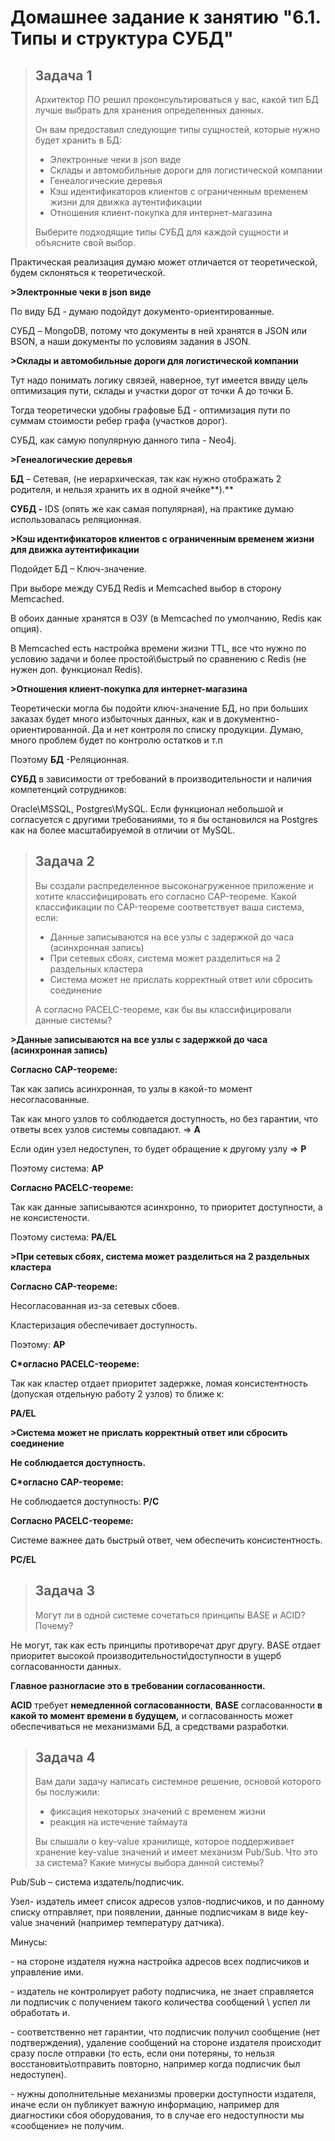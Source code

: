 # Домашнее задание к занятию "6.1. Типы и структура СУБД"



> ## Задача 1
>
> Архитектор ПО решил проконсультироваться у вас, какой тип БД лучше выбрать для хранения определенных данных.
>
> Он вам предоставил следующие типы сущностей, которые нужно будет хранить в БД:
>
> - Электронные     чеки в json виде
> - Склады     и автомобильные дороги для логистической компании
> - Генеалогические     деревья
> - Кэш     идентификаторов клиентов с ограниченным временем жизни для движка аутентификации
> - Отношения     клиент-покупка для интернет-магазина
>
> Выберите подходящие типы СУБД для каждой сущности и объясните свой выбор.



Практическая реализация думаю может отличается от теоретической, будем склоняться к теоретической.

 

**>Электронные чеки в json виде**

По виду БД - думаю подойдут  документо-ориентированные.

СУБД – MongoDB, потому что документы в ней  хранятся в JSON или BSON, а наши документы по условиям задания в JSON.

 

**>Склады и автомобильные дороги для логистической компании**

 

Тут надо понимать логику связей, наверное, тут имеется ввиду цель оптимизация пути, склады и участки дорог от точки А до точки Б.

Тогда теоретически удобны графовые БД - оптимизация пути по суммам стоимости ребер графа (участков дорог).

СУБД, как самую популярную данного типа - Neo4j.

 

 

**>Генеалогические деревья**

**БД** – Сетевая, (не иерархическая, так как нужно отображать 2 родителя, и нельзя хранить их в одной ячейке**).**

**СУБД -** IDS (опять же как самая популярная), на практике думаю использовалась реляционная. 

 

**>Кэш идентификаторов клиентов с ограниченным временем жизни для движка аутентификации**

Подойдет БД – Ключ-значение.

При выборе между СУБД Redis и Memcached выбор в сторону Memcached. 

В обоих данные хранятся в ОЗУ (в Memcached по умолчанию, Redis  как опция).

В Memcached есть настройка времени жизни TTL, все что нужно по условию задачи и более простой\быстрый по сравнению с Redis (не нужен доп. функционал Redis). 

 

**>Отношения клиент-покупка для интернет-магазина**

Теоретически могла бы подойти ключ-значение БД, но при больших заказах будет много избыточных данных, как и в документно-ориентированной. Да и нет контроля по списку продукции. Думаю, много проблем будет по контролю остатков и т.п 

Поэтому  **БД** -Реляционная.

**СУБД** в зависимости от требований в производительности и наличия компетенций сотрудников: 

Oracle\MSSQL, Postgres\MySQL. Если функционал небольшой и согласуется с другими требованиями, то я бы остановился на Postgres как на более масштабируемой в отличии от MySQL.





> ## Задача 2
>
> Вы создали распределенное высоконагруженное приложение и хотите классифицировать его согласно CAP-теореме. Какой классификации по CAP-теореме соответствует ваша система, если:
>
> - Данные     записываются на все узлы с задержкой до часа (асинхронная запись)
> - При     сетевых сбоях, система может разделиться на 2 раздельных кластера
> - Система     может не прислать корректный ответ или сбросить соединение
>
> А согласно PACELC-теореме, как бы вы классифицировали данные системы?
>
> 



**>Данные записываются на все узлы с задержкой до часа (асинхронная запись)**

**Cогласно CAP-теореме:** 

Так как запись асинхронная, то узлы в какой-то момент несогласованные.

Так как много узлов то соблюдается доступность, но без гарантии, что ответы всех узлов системы совпадают. => **A**

Если один узел недоступен, то будет обращение к другому узлу => **P**

Поэтому система: **AP**

**Cогласно PACELC-теореме:** 

Так как данные записываются асинхронно, то приоритет доступности, а не консистености.

Поэтому система: **PA/EL**

 

**>При сетевых сбоях, система может разделиться на 2 раздельных кластера**

**Cогласно CAP-теореме:** 

Несогласованная из-за сетевых сбоев.

Кластеризация обеспечивает доступность.

Поэтому: **AP**

**C*огласно PACELC-теореме:**  

Так как кластер отдает приоритет задержке, ломая консистентность (допуская отдельную работу 2 узлов) то ближе к:

**PA/EL**

**>Система может не прислать корректный ответ или сбросить соединение**

**Не соблюдается доступность.** 

**C*огласно CAP-теореме:** 

Не соблюдается доступность: **P/С**

**Cогласно PACELC-теореме:**  

Системе важнее дать быстрый ответ, чем обеспечить консистентность. 

**PC/EL**





> ## Задача 3
>
> Могут ли в одной системе сочетаться принципы BASE и ACID? Почему?
>
> 

Не могут, так как есть принципы противоречат друг другу. BASE отдает приоритет высокой производительности\доступности в ущерб согласованности данных.

**Главное разногласие это в требовании согласованности.**

**ACID** требует **немедленной согласованности**, **BASE** согласованности **в какой то момент времени в будущем,** и согласованность может обеспечиваться не механизмами БД, а средствами разработки.





> ## Задача 4
>
> Вам дали задачу написать системное решение, основой которого бы послужили:
>
> - фиксация     некоторых значений с временем жизни
> - реакция     на истечение таймаута
>
> Вы слышали о key-value хранилище, которое поддерживает хранение key-value значений и имеет механизм Pub/Sub. Что это за система? Какие минусы выбора данной системы?

Pub/Sub – система издатель/подписчик.

Узел- издатель имеет список адресов узлов-подписчиков, и по данному списку отправляет, при появлении, данные подписчикам в виде key-value значений (например температуру датчика).

Минусы:

\-     на стороне издателя нужна настройка адресов всех подписчиков и управление ими. 

\-     издатель не контролирует работу подписчика, не знает справляется ли подписчик с получением такого количества сообщений \ успел ли обработать и.

\-     соответственно нет гарантии, что подписчик получил сообщение (нет подтверждения), удаление сообщений на стороне издателя происходит сразу после отправки (то есть, если они потеряны, то нельзя восстановить\отправить повторно, например когда подписчик был недоступен).

\-     нужны дополнительные механизмы проверки доступности издателя, иначе если он публикует важную информацию, например для диагностики сбоя оборудования, то в случае его недоступности мы «сообщение» не получим. 

